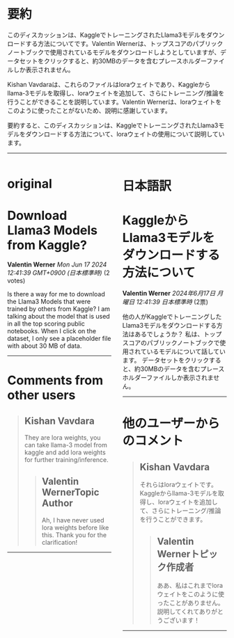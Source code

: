 # 要約 
このディスカッションは、KaggleでトレーニングされたLlama3モデルをダウンロードする方法についてです。Valentin Wernerは、トップスコアのパブリックノートブックで使用されているモデルをダウンロードしようとしていますが、データセットをクリックすると、約30MBのデータを含むプレースホルダーファイルしか表示されません。

Kishan Vavdaraは、これらのファイルはloraウェイトであり、Kaggleからllama-3モデルを取得し、loraウェイトを追加して、さらにトレーニング/推論を行うことができることを説明しています。Valentin Wernerは、loraウェイトをこのように使ったことがないため、説明に感謝しています。

要約すると、このディスカッションは、KaggleでトレーニングされたLlama3モデルをダウンロードする方法について、loraウェイトの使用について説明しています。


---


<style>
.column-left{
  float: left;
  width: 47.5%;
  text-align: left;
}
.column-right{
  float: right;
  width: 47.5%;
  text-align: left;
}
.column-one{
  float: left;
  width: 100%;
  text-align: left;
}
</style>


<div class="column-left">

# original

# Download Llama3 Models from Kaggle?

**Valentin Werner** *Mon Jun 17 2024 12:41:39 GMT+0900 (日本標準時)* (2 votes)

Is there a way for me to download the Llama3 Models that were trained by others from Kaggle? I am talking about the model that is used in all the top scoring public notebooks. When I click on the dataset, I only see a placeholder file with about 30 MB of data.



---

 # Comments from other users

> ## Kishan Vavdara
> 
> They are lora weights, you can take llama-3 model from kaggle and add lora weights for further training/inference. 
> 
> 
> 
> > ## Valentin WernerTopic Author
> > 
> > Ah, I have never used lora weights before like this. Thank you for the clarification!
> > 
> > 
> > 


---



</div>
<div class="column-right">

# 日本語訳

# KaggleからLlama3モデルをダウンロードする方法について

**Valentin Werner** *2024年6月17日 月曜日 12:41:39 日本標準時* (2票)

他の人がKaggleでトレーニングしたLlama3モデルをダウンロードする方法はあるでしょうか？ 私は、トップスコアのパブリックノートブックで使用されているモデルについて話しています。 データセットをクリックすると、約30MBのデータを含むプレースホルダーファイルしか表示されません。

---
# 他のユーザーからのコメント
> ## Kishan Vavdara
> 
> それらはloraウェイトです。Kaggleからllama-3モデルを取得し、loraウェイトを追加して、さらにトレーニング/推論を行うことができます。
> 
> 
> 
> > ## Valentin Wernerトピック作成者
> > 
> > ああ、私はこれまでloraウェイトをこのように使ったことがありません。 説明してくれてありがとうございます！
> > 
> > 
> > 
--- 



</div>